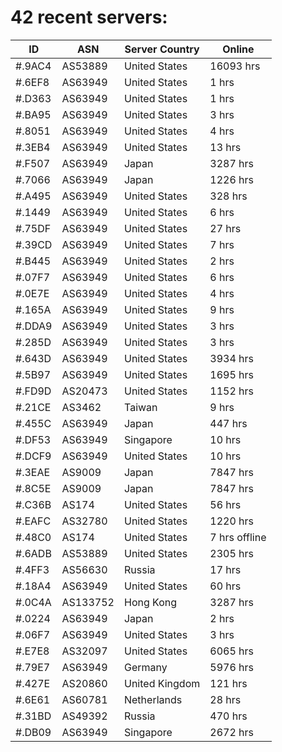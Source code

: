 # 42 recent servers:

| ID | ASN | Server Country | Online |
| ------ | ------ | ------ | ------ |
| #.9AC4 | AS53889 | United States | 16093 hrs |
| #.6EF8 | AS63949 | United States | 1 hrs |
| #.D363 | AS63949 | United States | 1 hrs |
| #.BA95 | AS63949 | United States | 3 hrs |
| #.8051 | AS63949 | United States | 4 hrs |
| #.3EB4 | AS63949 | United States | 13 hrs |
| #.F507 | AS63949 | Japan | 3287 hrs |
| #.7066 | AS63949 | Japan | 1226 hrs |
| #.A495 | AS63949 | United States | 328 hrs |
| #.1449 | AS63949 | United States | 6 hrs |
| #.75DF | AS63949 | United States | 27 hrs |
| #.39CD | AS63949 | United States | 7 hrs |
| #.B445 | AS63949 | United States | 2 hrs |
| #.07F7 | AS63949 | United States | 6 hrs |
| #.0E7E | AS63949 | United States | 4 hrs |
| #.165A | AS63949 | United States | 9 hrs |
| #.DDA9 | AS63949 | United States | 3 hrs |
| #.285D | AS63949 | United States | 3 hrs |
| #.643D | AS63949 | United States | 3934 hrs |
| #.5B97 | AS63949 | United States | 1695 hrs |
| #.FD9D | AS20473 | United States | 1152 hrs |
| #.21CE | AS3462 | Taiwan | 9 hrs |
| #.455C | AS63949 | Japan | 447 hrs |
| #.DF53 | AS63949 | Singapore | 10 hrs |
| #.DCF9 | AS63949 | United States | 10 hrs |
| #.3EAE | AS9009 | Japan | 7847 hrs |
| #.8C5E | AS9009 | Japan | 7847 hrs |
| #.C36B | AS174 | United States | 56 hrs |
| #.EAFC | AS32780 | United States | 1220 hrs |
| #.48C0 | AS174 | United States | 7 hrs offline |
| #.6ADB | AS53889 | United States | 2305 hrs |
| #.4FF3 | AS56630 | Russia | 17 hrs |
| #.18A4 | AS63949 | United States | 60 hrs |
| #.0C4A | AS133752 | Hong Kong | 3287 hrs |
| #.0224 | AS63949 | Japan | 2 hrs |
| #.06F7 | AS63949 | United States | 3 hrs |
| #.E7E8 | AS32097 | United States | 6065 hrs |
| #.79E7 | AS63949 | Germany | 5976 hrs |
| #.427E | AS20860 | United Kingdom | 121 hrs |
| #.6E61 | AS60781 | Netherlands | 28 hrs |
| #.31BD | AS49392 | Russia | 470 hrs |
| #.DB09 | AS63949 | Singapore | 2672 hrs |

